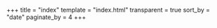 +++
title = "index"
template = "index.html"
transparent = true
sort_by = "date"
paginate_by = 4 
+++

